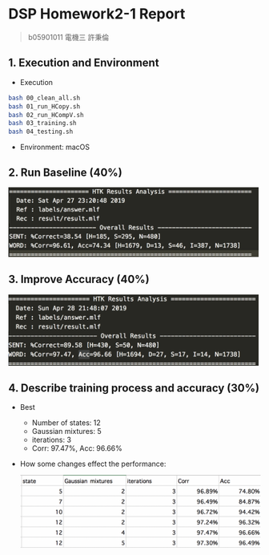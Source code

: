 # DSP Homework2-1 Report
> b05901011 電機三 許秉倫
## 1. Execution and Environment
- Execution
```bash
bash 00_clean_all.sh
bash 01_run_HCopy.sh
bash 02_run_HCompV.sh
bash 03_training.sh
bash 04_testing.sh
```
- Environment: macOS

## 2. Run Baseline (40%)
<img src='assets/baseline.png' width='500px'>

## 3. Improve Accuracy (40%)
<img src='assets/improve.png' width='500px'>

## 4. Describe training process and accuracy (30%)
- Best
  
  - Number of states: 12
  - Gaussian mixtures: 5
  - iterations: 3
  - Corr: 97.47%, Acc: 96.66%
- How some changes effect the performance:
   
    <img src="assets/experiment.png" width="500px">